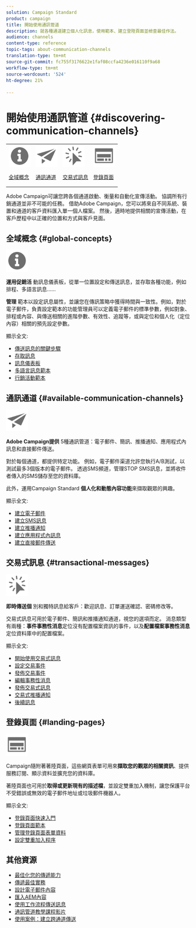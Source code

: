 ```yaml
---
solution: Campaign Standard
product: campaign
title: 開始使用通訊管道
description: 就各種通道建立個人化訊息，使用範本、建立登陸頁面並檢查最佳作法。
audience: channels
content-type: reference
topic-tags: about-communication-channels
translation-type: tm+mt
source-git-commit: fc755f3176622e1faf08ccfa4236e016110f9a68
workflow-type: tm+mt
source-wordcount: '524'
ht-degree: 21%

---
```



# 開始使用通訊管道 {#discovering-communication-channels}

<table>
<tr>
<td><img src="assets/do-not-localize/icon_concepts.svg" width="60px"><p><a href="#global-concepts">全域概念</a></p></td>
<td><img src="assets/do-not-localize/icon_channels.svg" width="60px"><p><a href="#available-communication-channels">通訊通道</a></p></td>
<td><img src="assets/do-not-localize/icon_transactional.svg" width="60px"><p><a href="#transactional-messages">交易式訊息</a></p></td>
<td><img src="assets/do-not-localize/icon_landing.svg" width="60px"><p><a href="#landing-pages">登錄頁面</a></p></td></tr>
</table>

Adobe Campaign可讓您跨各個通道啟動、衡量和自動化宣傳活動。
協調所有行銷通道並非不可能的任務。 借助Adobe Campaign，您可以將來自不同系統、裝置和通道的客戶資料匯入單一個人檔案。 然後，適時地提供相關的宣傳活動，在客戶歷程中以正確的位置和方式與客戶見面。

## 全域概念 {#global-concepts}

<img src="assets/do-not-localize/icon_concepts.svg" width="60px">

**運用促銷活** 動訊息儀表板，從單一位置設定和傳送訊息，並存取各種功能，例如排程、多語言訊息……

**管理** 範本以設定訊息屬性，並讓您在傳訊策略中獲得時間與一致性。例如，對於電子郵件，負責設定範本的功能管理員可以定義電子郵件的標準參數，例如對象、排程或內容、與傳送相關的進階參數、有效性、追蹤等，或與定位和個人化（定位內容）相關的預先設定參數。

顯示全文:

* [傳送訊息的關鍵步驟](../../channels/using/key-steps-to-send-a-message.md)
* [存取訊息](../../channels/using/accessing-messages.md)
* [訊息儀表板](../../channels/using/message-dashboard.md)
* [多語言訊息範本](../../channels/using/multilingual-messages-template.md)
* [行銷活動範本](../../start/using/marketing-activity-templates.md)

## 通訊通道 {#available-communication-channels}

<img src="assets/do-not-localize/icon_channels.svg"  width="60px">

**Adobe Campaign提供** 5種通訊管道：電子郵件、簡訊、推播通知、應用程式內訊息和直接郵件傳送。

對於每個通道，都提供特定功能。 例如，電子郵件渠道允許您執行A/B測試，以測試最多3個版本的電子郵件。 透過SMS頻道，管理STOP SMS訊息，並將收件者傳入的SMS儲存至您的資料庫。

此外，運用Campaign Standard **個人化和動態內容功能**&#x200B;來擷取觀眾的興趣。

顯示全文:

* [建立電子郵件](../../channels/using/about-emails.md)
* [建立SMS訊息](../../channels/using/about-sms-messages.md)
* [建立推播通知](../../channels/using/about-push-notifications.md)
* [建立應用程式內訊息](../../channels/using/about-in-app-messaging.md)
* [建立直接郵件傳送](../../channels/using/about-direct-mail.md)

## 交易式訊息 {#transactional-messages}

<img src="assets/do-not-localize/icon_transactional.svg" width="60px">

**即時傳送個** 別和獨特訊息給客戶：歡迎訊息、訂單運送確認、密碼修改等。

交易式訊息可用於電子郵件、簡訊和推播通知通道，視您的選項而定。 消息類型有兩種：**事件事務性消息**&#x200B;定位沒有配置檔案資訊的事件，以及&#x200B;**配置檔案事務性消息**&#x200B;定位資料庫中的配置檔案。

顯示全文:

* [開始使用交易式訊息](../../channels/using/getting-started-with-transactional-msg.md)
* [設定交易事件](../../channels/using/configuring-transactional-event.md)
* [發佈交易事件](../../channels/using/publishing-transactional-event.md)
* [編輯事務性消息](../../channels/using/editing-transactional-message.md)
* [發佈交易式訊息](../../channels/using/publishing-transactional-message.md)
* [交易式推播通知](../../channels/using/transactional-push-notifications.md)
* [後續訊息](../../channels/using/follow-up-messages.md)

## 登錄頁面 {#landing-pages}

<img src="assets/do-not-localize/icon_landing.svg" width="60px">

Campaign隨附著著陸頁面，這些網頁表單可用來&#x200B;**擷取您的觀眾的相關資訊**、提供服務訂閱、顯示資料並擴充您的資料庫。

著陸頁面也可用於&#x200B;**取得或更新現有的描述檔**，並設定雙重加入機制，讓您保護平台不受錯誤或無效的電子郵件地址或垃圾郵件機器人。

顯示全文:

* [登錄頁面快速入門](../../channels/using/getting-started-with-landing-pages.md)
* [登錄頁面範本](../../channels/using/landing-page-templates.md)
* [管理登錄頁面表單資料](../../channels/using/managing-landing-page-form-data.md)
* [設定雙重加入程序](../../channels/using/setting-up-a-double-opt-in-process.md)

## 其他資源

* [最佳化您的傳遞能力](../../sending/using/about-deliverability.md)
* [傳遞最佳實務](../../sending/using/delivery-best-practices.md)
* [設計電子郵件內容](../../designing/using/designing-content-in-adobe-campaign.md)
* [匯入AEM內容](../../integrating/using/creating-email-experience-manager.md)
* [使用工作流程傳送訊息](../../automating/using/about-channel-activities.md)
* [通訊管道教學課程影片](https://docs.adobe.com/content/help/zh-Hant/campaign-standard-learn/tutorials/communication-channels/email/create-email-from-homepage.html)
* [使用案例：建立跨通道傳送](../../automating/using/workflow-cross-channel-delivery.md)
